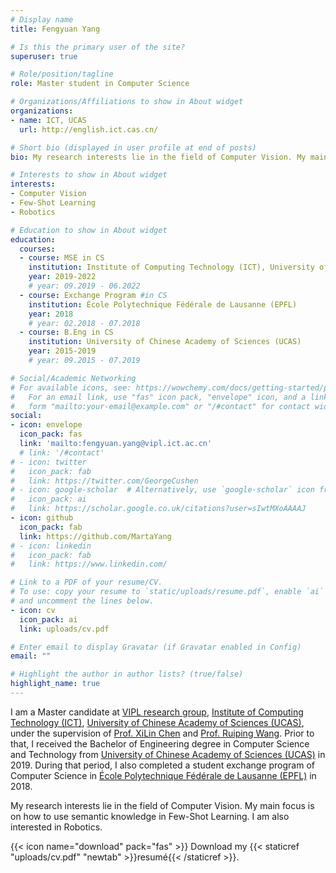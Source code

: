 ```yaml
---
# Display name
title: Fengyuan Yang

# Is this the primary user of the site?
superuser: true

# Role/position/tagline
role: Master student in Computer Science

# Organizations/Affiliations to show in About widget
organizations:
- name: ICT, UCAS
  url: http://english.ict.cas.cn/

# Short bio (displayed in user profile at end of posts)
bio: My research interests lie in the field of Computer Vision. My main focus is on how to use semantic knowledge in Few-Shot Learning. I am also interested in Robotics.

# Interests to show in About widget
interests:
- Computer Vision
- Few-Shot Learning
- Robotics

# Education to show in About widget
education:
  courses:
  - course: MSE in CS 
    institution: Institute of Computing Technology (ICT), University of Chinese Academy of Sciences (UCAS)
    year: 2019-2022
    # year: 09.2019 - 06.2022
  - course: Exchange Program #in CS
    institution: École Polytechnique Fédérale de Lausanne (EPFL)
    year: 2018
    # year: 02.2018 - 07.2018
  - course: B.Eng in CS
    institution: University of Chinese Academy of Sciences (UCAS)
    year: 2015-2019
    # year: 09.2015 - 07.2019

# Social/Academic Networking
# For available icons, see: https://wowchemy.com/docs/getting-started/page-builder/#icons
#   For an email link, use "fas" icon pack, "envelope" icon, and a link in the
#   form "mailto:your-email@example.com" or "/#contact" for contact widget.
social:
- icon: envelope
  icon_pack: fas
  link: 'mailto:fengyuan.yang@vipl.ict.ac.cn'
  # link: '/#contact'
# - icon: twitter
#   icon_pack: fab
#   link: https://twitter.com/GeorgeCushen
# - icon: google-scholar  # Alternatively, use `google-scholar` icon from `ai` icon pack
#   icon_pack: ai
#   link: https://scholar.google.co.uk/citations?user=sIwtMXoAAAAJ
- icon: github
  icon_pack: fab
  link: https://github.com/MartaYang
# - icon: linkedin
#   icon_pack: fab
#   link: https://www.linkedin.com/

# Link to a PDF of your resume/CV.
# To use: copy your resume to `static/uploads/resume.pdf`, enable `ai` icons in `params.toml`, 
# and uncomment the lines below.
- icon: cv
  icon_pack: ai
  link: uploads/cv.pdf

# Enter email to display Gravatar (if Gravatar enabled in Config)
email: ""

# Highlight the author in author lists? (true/false)
highlight_name: true
---
```


I am a Master candidate at [VIPL research group](https://vipl.ict.ac.cn/en/index.php), [Institute of Computing Technology (ICT)](http://english.ict.cas.cn/), [University of Chinese Academy of Sciences (UCAS)](https://english.ucas.ac.cn/), under the supervision of [Prof. XiLin Chen](http://people.ucas.ac.cn/~xlchen?language=en) and [Prof. Ruiping Wang](https://vipl.ict.ac.cn/homepage/rpwang/personal.htm). Prior to that, I received the Bachelor of Engineering degree in Computer Science and Technology from [University of Chinese Academy of Sciences (UCAS)](https://english.ucas.ac.cn/) in 2019. During that period, I also completed a student exchange program of Computer Science in [École Polytechnique Fédérale de Lausanne (EPFL)](https://www.epfl.ch/en/) in 2018.

My research interests lie in the field of Computer Vision. My main focus is on how to use semantic knowledge in Few-Shot Learning. I am also interested in Robotics.

{{< icon name="download" pack="fas" >}} Download my {{< staticref "uploads/cv.pdf" "newtab" >}}resumé{{< /staticref >}}.
